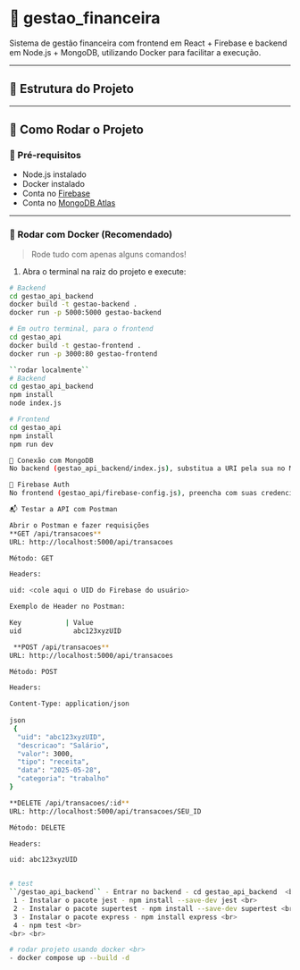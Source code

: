 ﻿
# 💸 gestao_financeira

Sistema de gestão financeira com frontend em React + Firebase e backend em Node.js + MongoDB, utilizando Docker para facilitar a execução.

---

## 📁 Estrutura do Projeto

---

## 🚀 Como Rodar o Projeto

### 🔧 Pré-requisitos

- Node.js instalado 
- Docker instalado 
- Conta no [Firebase](https://firebase.google.com/)
- Conta no [MongoDB Atlas](https://www.mongodb.com/cloud/atlas)

---

### 🐳 Rodar com Docker (Recomendado)

> Rode tudo com apenas alguns comandos!

1. Abra o terminal na raiz do projeto e execute:

```bash
# Backend
cd gestao_api_backend
docker build -t gestao-backend .
docker run -p 5000:5000 gestao-backend

# Em outro terminal, para o frontend
cd gestao_api
docker build -t gestao-frontend .
docker run -p 3000:80 gestao-frontend

``rodar localmente`` 
# Backend
cd gestao_api_backend
npm install
node index.js

# Frontend
cd gestao_api
npm install
npm run dev

🔌 Conexão com MongoDB
No backend (gestao_api_backend/index.js), substitua a URI pela sua no MongoDB Atlas:

🔐 Firebase Auth
No frontend (gestao_api/firebase-config.js), preencha com suas credenciais do Firebase:

📬 Testar a API com Postman

Abrir o Postman e fazer requisições
**GET /api/transacoes**
URL: http://localhost:5000/api/transacoes

Método: GET

Headers:

uid: <cole aqui o UID do Firebase do usuário>

Exemplo de Header no Postman:

Key	          | Value 
uid         	abc123xyzUID

 **POST /api/transacoes**
URL: http://localhost:5000/api/transacoes

Método: POST

Headers:

Content-Type: application/json
 
json 
 {
  "uid": "abc123xyzUID",
  "descricao": "Salário",
  "valor": 3000,
  "tipo": "receita",
  "data": "2025-05-28",
  "categoria": "trabalho"
}

**DELETE /api/transacoes/:id**
URL: http://localhost:5000/api/transacoes/SEU_ID

Método: DELETE

Headers:

uid: abc123xyzUID


# test 
``/gestao_api_backend`` - Entrar no backend - cd gestao_api_backend  <br>
 1 - Instalar o pacote jest - npm install --save-dev jest <br>
 2 - Instalar o pacote supertest - npm install --save-dev supertest <br>
 3 - Instalar o pacote express - npm install express <br>
 4 - npm test <br>
<br> <br>

# rodar projeto usando docker <br>
- docker compose up --build -d
